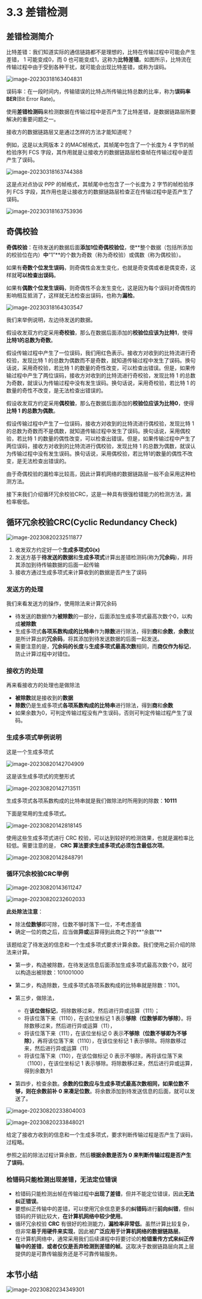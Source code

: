 # 3.3 差错检测

## 差错检测简介

比特差错：我们知道实际的通信链路都不是理想的，比特在传输过程中可能会产生差错， 1 可能变成0，而 0 也可能变成1，这称为**比特差错**。如图所示，比特流在传输过程中由于受到各种干扰，就可能会出现比特差错，或称为误码。

![image-20230318163404831](./assets/image-20230318163404831.png)

误码率：在一段时间内，传输错误的比特占所传输比特总数的比率，称为**误码率BER**(Bit Error Rate)。

使用**差错检测码**来检测数据在传输过程中是否产生了比特差错，是数据链路层所要解决的重要问题之一。

接收方的数据链路层又是通过怎样的方法才能知道呢？

例如，这是以太网版本 2 的MAC帧格式，其帧尾中包含了一个长度为 4 字节的帧检验序列 FCS 字段，其作用就是让接收方的数据链路层检查帧在传输过程中是否产生了误码。

![image-20230318163744388](./assets/image-20230318163744388.png)

这是点对点协议 PPP 的帧格式，其帧尾中也包含了一个长度为 2 字节的帧检验序列 FCS 字段，其作用也是让接收方的数据链路层检查正在传输过程中是否产生了误码。

![image-20230318163753936](./assets/image-20230318163753936.png)

## 奇偶校验

**奇偶校验**：在待发送的数据后面**添加1位奇偶校验位**，使**整个数据（包括所添加的校验位在内）**中**“1”**的个数为奇数（称为奇校验）或偶数（称为偶校验）。

如果有**奇数个位发生误码**，则奇偶性会发生变化，也就是奇变偶或者是偶变奇，这样就**可以检查出误码**。

如果有**偶数个位发生误码**，则奇偶性不会发生变化，这是因为每个误码对奇偶性的影响相互抵消了，这样就无法检查出误码，也称为**漏检**。

![image-20230318164303547](./assets/image-20230318164303547.png)

我们来举例说明，左边待发送的数据。

假设收发双方约定采用**奇校验**，那么在数据后面添加的**校验位应该为比特1**，使得**比特1的总数为奇数**。

假设传输过程中产生了一位误码，我们用红色表示。接收方对收到的比特流进行奇校验，发现比特 1 的总数为偶数而不是奇数，就知道传输过程中发生了误码。换句话说，采用奇校验，若比特 1 的数量的奇性改变，可以检查出错误。但是，如果传输过程中产生了两位误码，接收方对收到的比特流进行奇校验，发现比特 1 的总数为奇数，就误认为传输过程中没有发生误码。换句话说，采用奇校验，若比特 1 的数量的奇性不改变，是无法检查出错误的。

假设收发双方约定采用**偶校验**，那么在数据后面添加的**校验位应该为比特0**，使得**比特 1 的总数为偶数**。

假设传输过程中产生了一位误码，接收方对收到的比特流进行偶校验，发现比特 1 的总数为奇数而不是偶数，就知道传输过程中发生了误码。换句话说，采用偶校验，若比特 1 的数量的偶性改变，可以检查出错误。但是，如果传输过程中产生了两位误码，接收方对收到的比特流进行偶校验，发现比特 1 的总数为偶数，就误认为传输过程中没有发生误码。换句话说，采用偶校验，若比特1的数量的偶性不改变，是无法检查出错误的。

由于奇偶校验的漏检率比较高，因此计算机网络的数据链路层一般不会采用这种检测方法。

接下来我们介绍循环冗余校验CRC，这是一种具有很强检错能力的检测方法，漏检率极低。

## 循环冗余校验CRC(Cyclic Redundancy Check)

![image-20230820232511877](./assets/image-20230820232511877.png)

1. 收发双方约定好一个**生成多项式G(x)**
2. 发送方基于**待发送的数据**和**生成多项式**计算出差错检测码(称为**冗余码**)，并将其添加到待传输数据的后面一起传输
3. 接收方通过生成多项式来计算收到的数据是否产生了误码

### 发送方的处理

我们来看发送方的操作，使用除法来计算冗余码

- 待发送的数据作为**被除数**的一部分，后面添加生成多项式最高次数个0，以构成**被除数**
- 生成多项式**各项系数构成的比特串**作为**除数**进行除法，得到**商**和**余数**，**余数**就是所计算出的**冗余码**，将其添加到待发送数据的后面一起发送。
- 需要注意的是，**冗余码的长度**与**生成多项式最高次数**相同，而**商仅作为标记**，防止计算过程中对错位。

### 接收方的处理

再来看接收方的处理也是做除法

- **被除数**就是接收到的**数据**
- **除数**仍是生成多项式**各项系数构成的比特串**进行除法，得到**商**和**余数**
- 如果余数为0，可判定传输过程没有产生误码，否则可判定传输过程产生了误码。

### 生成多项式举例说明

这是一个生成多项式

![image-20230820142704909](./assets/image-20230820142704909.png)

这是该生成多项式的完整形式

![image-20230820142713511](./assets/image-20230820142713511.png)

生成多项式各项系数构成的比特串就是我们做除法时所用到的除数：**10111**

下面是常用的生成多项式。

![image-20230820142818145](./assets/image-20230820142818145.png)

使用这些生成多项式进行 CRC 校验，可以达到较好的检测效果，也就是漏检率比较低。需要注意的是， **CRC 算法要求生成多项式必须包含最低次项**。

![image-20230820142848791](./assets/image-20230820142848791.png)

### 循环冗余校验CRC举例

![image-20230820143611247](./assets/image-20230820143611247.png)

![image-20230820232602033](./assets/image-20230820232602033.png)



**此处除法注意**：

- 除法**位数够**即可除，位数不够时落下一位，不考虑差值
- 确定一位的商之后，应当做**异或**运算得到此商之下的**“余数”**

该题给定了待发送的信息和一个生成多项式要求计算余数。我们使用之前介绍的除法来计算。

- 第一步，构造被除数，在待发送信息后面添加生成多项式最高次数个0，就可以构造出被除数：101001000
- 第二步，构造除数，生成多项式各项系数构成的比特串就是除数：1101。
- 第三步，做除法，
  - 在**该位做标记**，将除数移过来，然后进行异或运算（111）；
  - 将该位落下来（1110），在该位坐标记 1 表示**够除（位数够即为够除）**。将除数移过来，然后进行异或运算（11），
  - 将该位落下来（111），在该位坐标记 0 表示**不够除（位数不够即为不够除）**，再将该位落下来（1110），在该位坐标记 1 表示够除。将除数移过来，然后进行异或运算（11）
  - 将该位落下来（110），在该位做标记 0 表示不够除，再将该位落下来（1100），在该位坐标记 1 表示够除。将除数移过来，然后进行异或运算，得到余数为1

- 第四步，检查余数。**余数的位数应与生成多项式最高次数相同，如果位数不够，则在余数前补 0 来凑足位数**。将余数添加到待发送信息的后面，就可以发送了。

![image-20230820233804003](./assets/image-20230820233804003.png)

![image-20230820233848021](./assets/image-20230820233848021.png)

给定了接收方收到的信息和一个生成多项式，要求判断传输过程是否产生了误码，过程略。

参照之前的除法过程计算余数，然后**根据余数是否为 0 来判断传输过程是否产生了误码**。

### 检错码只能检测出现差错，无法定位错误

- 检错码只能检测出帧在传输过程中**出现了差错**，但并不能定位错误，因此**无法纠正错误**。
- 要想纠正传输中的差错，可以使用冗余信息更多的**纠错码**进行**前向纠错**，但纠错码的开销比较大，**在计算机网络中较少使用**。
- 循环冗余校验 **CRC** 有很好的检测能力，**漏检率非常低**。虽然计算比较复杂，但非常**易于用硬件来实现**，因此被**广泛应用于计算机网络的数据链路层**。
- 在计算机网络中，通常采用我们后续课程中将要讨论的**检错重传方式来纠正传输中的差错**，**或者仅仅是丢弃检测到差错的帧**。这取决于数据链路层向其上层提供的是可靠传输服务还是不可靠传输服务。

## 本节小结

![image-20230820234349301](./assets/image-20230820234349301.png)

